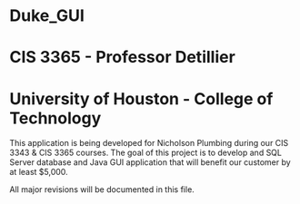 # Duke_GUI
# CIS 3365 - Professor Detillier
# University of Houston - College of Technology

This application is being developed for Nicholson Plumbing during our CIS 3343 & CIS 3365 courses. The goal of this
project is to develop and SQL Server database and Java GUI application that will benefit our customer by at least
$5,000.

All major revisions will be documented in this file.

